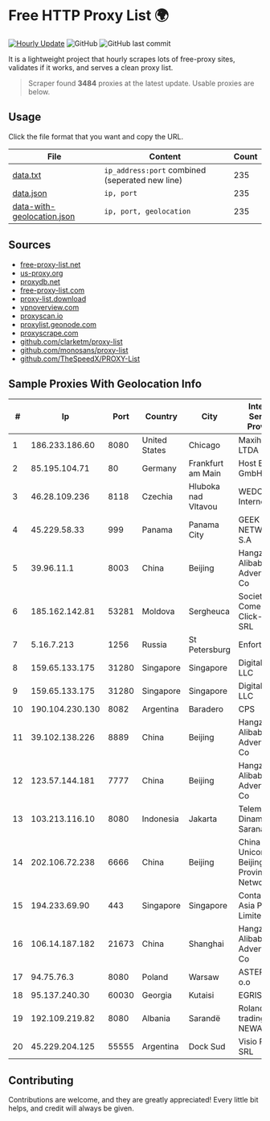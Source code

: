 
# Free HTTP Proxy List 🌍

[![Hourly Update](https://github.com/mertguvencli/http-proxy-list/actions/workflows/main.yml/badge.svg?branch=main)](https://github.com/mertguvencli/http-proxy-list/actions/workflows/main.yml)
![GitHub](https://img.shields.io/github/license/mertguvencli/http-proxy-list)
![GitHub last commit](https://img.shields.io/github/last-commit/mertguvencli/http-proxy-list)

It is a lightweight project that hourly scrapes lots of free-proxy sites, validates if it works, and serves a clean proxy list.


> Scraper found **3484** proxies at the latest update. Usable proxies are below.

## Usage

Click the file format that you want and copy the URL.


|File|Content|Count|
|----|-------|-----|
|[data.txt](https://raw.githubusercontent.com/mertguvencli/http-proxy-list/main/proxy-list/data.txt)|`ip_address:port` combined (seperated new line)|235|
|[data.json](https://raw.githubusercontent.com/mertguvencli/http-proxy-list/main/proxy-list/data.json)|`ip, port`|235|
|[data-with-geolocation.json](https://raw.githubusercontent.com/mertguvencli/http-proxy-list/main/proxy-list/data-with-geolocation.json)|`ip, port, geolocation`|235|

## Sources

* [free-proxy-list.net](https://free-proxy-list.net)
* [us-proxy.org](https://www.us-proxy.org)
* [proxydb.net](http://proxydb.net)
* [free-proxy-list.com](https://free-proxy-list.com/?page=&port=&type%5B%5D=http&type%5B%5D=https&up_time=0&search=Search)
* [proxy-list.download](https://www.proxy-list.download/HTTP)
* [vpnoverview.com](https://vpnoverview.com/privacy/anonymous-browsing/free-proxy-servers)
* [proxyscan.io](https://www.proxyscan.io)
* [proxylist.geonode.com](https://proxylist.geonode.com/api/proxy-list?limit=300&page=1&sort_by=lastChecked&sort_type=desc&protocols=http,https)
* [proxyscrape.com](https://api.proxyscrape.com/v2/?request=displayproxies&protocol=http&timeout=10000&country=all&ssl=all&anonymity=all)
* [github.com/clarketm/proxy-list](https://raw.githubusercontent.com/clarketm/proxy-list/master/proxy-list-raw.txt)
* [github.com/monosans/proxy-list](https://raw.githubusercontent.com/monosans/proxy-list/main/proxies/http.txt)
* [github.com/TheSpeedX/PROXY-List](https://raw.githubusercontent.com/TheSpeedX/PROXY-List/master/http.txt)


## Sample Proxies With Geolocation Info

|#|Ip|Port|Country|City|Internet Service Provider|
|-|--|----|-------|----|-------------------------|
|1|186.233.186.60|8080|United States|Chicago|Maxihost LTDA|
|2|85.195.104.71|80|Germany|Frankfurt am Main|Host Europe GmbH|
|3|46.28.109.236|8118|Czechia|Hluboka nad Vltavou|WEDOS Internet|
|4|45.229.58.33|999|Panama|Panama City|GEEK NETWORKS, S.A|
|5|39.96.11.1|8003|China|Beijing|Hangzhou Alibaba Advertising Co|
|6|185.162.142.81|53281|Moldova|Sergheuca|Societatea Comerciala Click-COM SRL|
|7|5.16.7.213|1256|Russia|St Petersburg|Enforta-MSK|
|8|159.65.133.175|31280|Singapore|Singapore|DigitalOcean, LLC|
|9|159.65.133.175|31280|Singapore|Singapore|DigitalOcean, LLC|
|10|190.104.230.130|8082|Argentina|Baradero|CPS|
|11|39.102.138.226|8889|China|Beijing|Hangzhou Alibaba Advertising Co|
|12|123.57.144.181|7777|China|Beijing|Hangzhou Alibaba Advertising Co|
|13|103.213.116.10|8080|Indonesia|Jakarta|Telemedia Dinamika Sarana|
|14|202.106.72.238|6666|China|Beijing|China Unicom Beijing Province Network|
|15|194.233.69.90|443|Singapore|Singapore|Contabo Asia Private Limited|
|16|106.14.187.182|21673|China|Shanghai|Hangzhou Alibaba Advertising Co|
|17|94.75.76.3|8080|Poland|Warsaw|ASTER Sp. z o.o|
|18|95.137.240.30|60030|Georgia|Kutaisi|EGRISI|
|19|192.109.219.82|8080|Albania|Sarandë|Roland Delia trading as NEWAVE|
|20|45.229.204.125|55555|Argentina|Dock Sud|Visio RED SRL|



## Contributing

Contributions are welcome, and they are greatly appreciated! Every
little bit helps, and credit will always be given.


